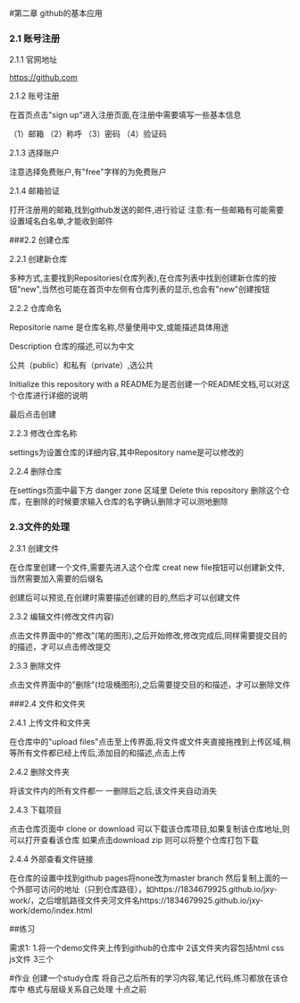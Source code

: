 #第二章 github的基本应用

### 2.1 账号注册

2.1.1 官网地址

https://github.com

2.1.2 账号注册

在首页点击"sign up"进入注册页面,在注册中需要填写一些基本信息

（1）邮箱
（2）称呼
（3）密码
（4）验证码

2.1.3 选择账户

注意选择免费账户,有"free"字样的为免费账户

2.1.4 邮箱验证

打开注册用的邮箱,找到github发送的邮件,进行验证
注意:有一些邮箱有可能需要设置域名白名单,才能收到邮件

###2.2 创建仓库

2.2.1 创建新仓库

多种方式,主要找到Repositories(仓库列表),在仓库列表中找到创建新仓库的按钮"new",当然也可能在首页中左侧有仓库列表的显示,也会有"new"创建按钮

2.2.2 仓库命名

Repositorie name 是仓库名称,尽量使用中文,或能描述具体用途

Description 仓库的描述,可以为中文

公共（public）和私有（private）,选公共

Initialize this repository with a README为是否创建一个README文档,可以对这个仓库进行详细的说明

最后点击创建

2.2.3 修改仓库名称

settings为设置仓库的详细内容,其中Repository name是可以修改的

2.2.4 删除仓库

在settings页面中最下方 danger zone 区域里 Delete this repository 删除这个仓库，在删除的时候要求输入仓库的名字确认删除才可以测地删除

### 2.3文件的处理

2.3.1 创建文件

在仓库里创建一个文件,需要先进入这个仓库 creat new file按钮可以创建新文件,当然需要加入需要的后缀名

创建后可以预览,在创建时需要描述创建的目的,然后才可以创建文件

2.3.2 编辑文件(修改文件内容)

点击文件界面中的"修改"(笔的图形),之后开始修改,修改完成后,同样需要提交目的的描述，才可以点击修改提交

2.3.3 删除文件

点击文件界面中的"删除"(垃圾桶图形),之后需要提交目的和描述，才可以删除文件

###2.4 文件和文件夹

2.4.1 上传文件和文件夹

在仓库中的"upload files"点击至上传界面,将文件或文件夹直接拖拽到上传区域,稍等所有文件都已经上传后,添加目的和描述,点击上传

2.4.2 删除文件夹

将该文件内的所有文件都一 一删除后之后,该文件夹自动消失

2.4.3 下载项目
 
点击仓库页面中 clone or download 可以下载该仓库项目,如果复制该仓库地址,则可以打开查看该仓库
如果点击download zip 则可以将整个仓库打包下载

2.4.4 外部查看文件链接

在仓库的设置中找到github pages将none改为master branch
然后复制上面的一个外部可访问的地址（只到仓库路径），如https://1834679925.github.io/jxy-work/，之后增肌路径文件夹河文件名https://1834679925.github.io/jxy-work/demo/index.html

##练习

需求1:
1.将一个demo文件夹上传到github的仓库中
2该文件夹内容包括html css js文件
3三个

#作业
创建一个study仓库
将自己之后所有的学习内容,笔记,代码,练习都放在该仓库中
格式与层级关系自己处理
十点之前
